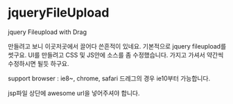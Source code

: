 # jqueryFileUpload
jquery Fileupload with Drag

만들려고 보니 이곳저곳에서 끌어다 쓴흔적이 있네요. 기본적으로 jquery fileupload를 썻구요.
UI를 만들려고 CSS 및 JS안에 소스를 좀 수정했습니다. 
가지고 가셔서 약간씩 수정하시면 될듯 하구요. 

support browser : ie8~, chrome, safari 
드레그의 경우 ie10부터 가능합니다. 

jsp파일 상단에 awesome url을 넣어주셔야 합니다. 

<link rel="stylesheet" href="//maxcdn.bootstrapcdn.com/font-awesome/4.3.0/css/font-awesome.min.css">
<link rel="stylesheet" type="text/css" href="fileupload.css" />
<script type="text/javascript" src="jquery.uploadfile.js"></script>
